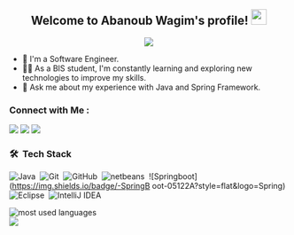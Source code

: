 


<h2 align="center">
  Welcome to Abanoub Wagim's profile!
  <img src="https://media.giphy.com/media/hvRJCLFzcasrR4ia7z/giphy.gif" width="28">
</h2>

<!-- Typing SVG by DenverCoder1 - https://github.com/DenverCoder1/readme-typing-svg -->
<p align="center">
  <a href="https://github.com/DenverCoder1/readme-typing-svg"><img src="https://readme-typing-svg.demolab.com?font=Open+Sans&weight=600&size=35&pause=1000&color=2DA5F7&random=false&width=435&lines=Software+Engineering"></a>
</p> 

- 🏢 I'm a Software Engineer.
- 👨‍💻 As a BIS student, I'm constantly learning and exploring new technologies to improve my skills.
- 💬 Ask me about my experience with Java and Spring Framework.


### Connect with Me :

<a href="https://linkedin.com/in/abanoubwagim" target="_blank"><img src="https://img.shields.io/badge/-Abanoub%20Wagim-0077B5?style=for-the-badge&logo=Linkedin&logoColor=white"/></a>
<a href="https://t.me/abanoubwagim" target="_blank"><img src="https://img.shields.io/badge/-Abanoub%20Wagim-0077B5?style=for-the-badge&logo=Telegram&logoColor=white"/></a>
<a href="https://www.hackerrank.com/profile/abanoubwagim" target="_blank"><img src="https://img.shields.io/badge/-Abanoub%20Wagim-0077B5?style=for-the-badge&logo=hackerrank&logoColor=white"/></a>
### 🛠 &nbsp;Tech Stack
![Java](https://img.shields.io/badge/-Java-05122A?style=flat&logo=java)&nbsp;
![Git](https://img.shields.io/badge/-Git-05122A?style=flat&logo=git)&nbsp;
![GitHub](https://img.shields.io/badge/-GitHub-05122A?style=flat&logo=github)&nbsp;
![netbeans](https://img.shields.io/badge/-netbeans%20-05122A?style=flat&logo=apachenetbeansIde&logoColor=007ACC)&nbsp;
![Springboot](https://img.shields.io/badge/-SpringB
oot-05122A?style=flat&logo=Spring)&nbsp;
![Eclipse](https://img.shields.io/badge/-Eclipse-05122A?style=flat&logo=eclipse)&nbsp;
![IntelliJ IDEA](https://img.shields.io/badge/-IntelliJ%20IDEA-05122A?style=flat&logo=IntelliJ%20IDEA)&nbsp;



<img align="left" src="https://github-readme-stats.vercel.app/api/top-langs?username=abanoubwagim&show_icons=true&locale=en&layout=compact&theme=radical" alt="most used languages" />
<br>
<a href="https://komarev.com/ghpvc/?username=abanoubwagim&style=for-the-badge">
    <img src="https://komarev.com/ghpvc/?username=abanoubwagim&style=for-the-badge">
</a>
